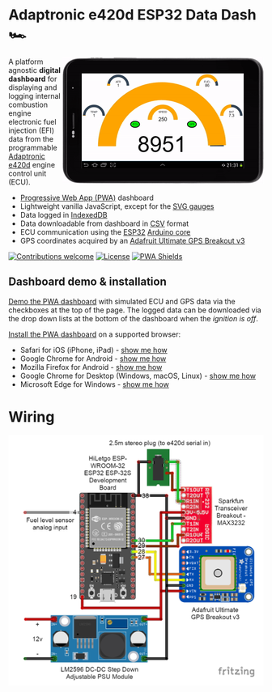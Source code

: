 # Adaptronic e420d ESP32 Data Dash 🏎️

<img align="right" src="./doc/dashboard-animated.gif?raw=true">

A platform agnostic **digital dashboard** for displaying and logging internal combustion engine electronic fuel injection (EFI) data from the programmable [Adaptronic e420d](https://www.google.com/search?tbm=isch&q=Adaptronic+e420d) engine control unit (ECU).

- [Progressive Web App (PWA)](https://en.wikipedia.org/wiki/Progressive_web_application) dashboard
- Lightweight vanilla JavaScript, except for the [SVG gauges](https://github.com/naikus/svg-gauge)
- Data logged in [IndexedDB](https://en.wikipedia.org/wiki/Indexed_Database_API)
- Data downloadable from dashboard in [CSV](https://en.wikipedia.org/wiki/Comma-separated_values) format
- ECU communication using the [ESP32](https://en.wikipedia.org/wiki/ESP32) [Arduino core](https://github.com/espressif/arduino-esp32)
- GPS coordinates acquired by an [Adafruit Ultimate GPS Breakout v3](https://www.adafruit.com/product/746)

[![Contributions welcome](https://img.shields.io/badge/contributions-welcome-orange.svg)](https://github.com/ehendrikd/Adaptronic-e420d-ESP32-Data-Dash/pulls)
[![License](https://img.shields.io/badge/license-MIT-blue.svg)](https://opensource.org/licenses/MIT)
[![PWA Shields](https://www.pwa-shields.com/1.0.0/series/install/purple.svg)](https://ehendrikd.github.io/Adaptronic-e420d-ESP32-Data-Dash/dash/html)

## Dashboard demo & installation

[Demo the PWA dashboard](https://ehendrikd.github.io/dashboard-demo) with simulated ECU and GPS data via the checkboxes at the top of the page. The logged data can be downloaded via the drop down lists at the bottom of the dashboard when the *ignition is off*.
<!--
<img align="right" src="https://img.youtube.com/vi/JcmNZFP9-5Q/hqdefault.jpg" style="height: 50%; width: 50%;">
-->
[Install the PWA dashboard](https://ehendrikd.github.io/Adaptronic-e420d-ESP32-Data-Dash/dash/html) on a supported browser:

- Safari for iOS (iPhone, iPad) - [show me how](https://www.macrumors.com/how-to/add-a-web-link-to-home-screen-iphone-ipad)
- Google Chrome for Android - [show me how](https://support.google.com/chrome/answer/9658361?co=GENIE.Platform%3DAndroid&hl=en&oco=1)
- Mozilla Firefox for Android - [show me how](https://developer.mozilla.org/en-US/docs/Web/Progressive_web_apps/Add_to_home_screen)
- Google Chrome for Desktop (Windows, macOS, Linux) - [show me how](https://support.google.com/chrome/answer/9658361?co=GENIE.Platform%3DDesktop&hl=en&oco=1)
- Microsoft Edge for Windows - [show me how](https://docs.microsoft.com/en-us/microsoft-edge/progressive-web-apps-chromium/#pwas-on-microsoft-edge-chromium)

<!--
## Use in the wild

[![Watch the video](https://img.youtube.com/vi/JcmNZFP9-5Q/hqdefault.jpg)](https://www.youtube.com/watch?v=JcmNZFP9-5Q)
-->
<!--
# Implementation

The system is comprised of two main components, the *digital dashoard* software and the *data acquisition unit* (DAU), or black box that contains all the electronic bits.

## Digital dashboard

## DAU
->
<!--
# Adaptronic-e420d-ESP32-Data-Dash

Ardunio sketch for ESP32 that reads data from an Adaptronic e420d ECU. This is achieved by sending MODBUS read register requests through a Sparkfun MAX3232 RS232 to TTL board connected to the e420d serial out 2.5mm socket. GPS data is read from an Adafruit Ultimate GPS Breakout. Fuel tank level read via analogue input. 3.3v - 5v converted from car 12v via LM2596 step down module. ESP32 creates a WiFi hotspot and HTTP server that serves JSON data when requested. Dashboard HTML file can be run on any device with a web browser connected to the ESP32 hotspot to request and render dashboard guages (currently using a 7" Android tablet).
-->
# Wiring

![Wiring](wiring.png)
<!--
# Todo

* Log data
* Display logged data
* Create immobilizer with fuel cut
-->
